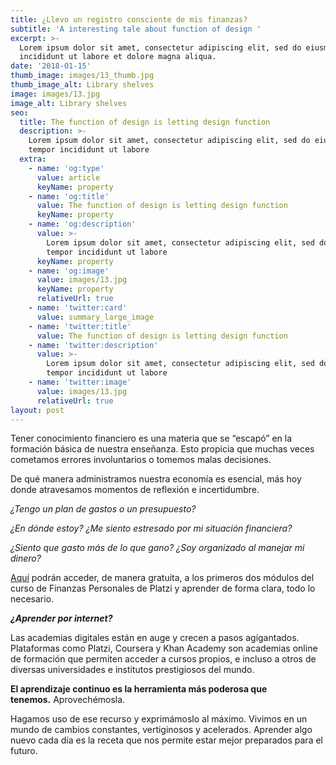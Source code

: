```yaml
---
title: ¿Llevo un registro consciente de mis finanzas?
subtitle: 'A interesting tale about function of design '
excerpt: >-
  Lorem ipsum dolor sit amet, consectetur adipiscing elit, sed do eiusmod tempor
  incididunt ut labore et dolore magna aliqua.
date: '2018-01-15'
thumb_image: images/13_thumb.jpg
thumb_image_alt: Library shelves
image: images/13.jpg
image_alt: Library shelves
seo:
  title: The function of design is letting design function
  description: >-
    Lorem ipsum dolor sit amet, consectetur adipiscing elit, sed do eiusmod
    tempor incididunt ut labore
  extra:
    - name: 'og:type'
      value: article
      keyName: property
    - name: 'og:title'
      value: The function of design is letting design function
      keyName: property
    - name: 'og:description'
      value: >-
        Lorem ipsum dolor sit amet, consectetur adipiscing elit, sed do eiusmod
        tempor incididunt ut labore
      keyName: property
    - name: 'og:image'
      value: images/13.jpg
      keyName: property
      relativeUrl: true
    - name: 'twitter:card'
      value: summary_large_image
    - name: 'twitter:title'
      value: The function of design is letting design function
    - name: 'twitter:description'
      value: >-
        Lorem ipsum dolor sit amet, consectetur adipiscing elit, sed do eiusmod
        tempor incididunt ut labore
    - name: 'twitter:image'
      value: images/13.jpg
      relativeUrl: true
layout: post
---
```

Tener conocimiento financiero es una materia que se “escapó” en la formación básica de nuestra enseñanza. Esto propicia que muchas veces cometamos errores involuntarios o tomemos malas decisiones.


De qué manera administramos nuestra economía es esencial, más hoy donde atravesamos momentos de reflexión e incertidumbre.

*¿Tengo un plan de gastos o un presupuesto?*

*¿En dónde estoy? ¿Me siento estresado por mi situación financiera?*

*¿Siento que gasto más de lo que gano? ¿Soy organizado al manejar mi dinero?*

[Aquí](https://platzi.com/cursos/finanzas/) podrán acceder, de manera gratuita, a los primeros dos módulos del curso de Finanzas Personales de Platzi y aprender de forma clara, todo lo necesario.

***¿Aprender por internet?***

Las academias digitales están en auge y crecen a pasos agigantados. Plataformas como Platzi, Coursera y Khan Academy son academias online de formación que permiten acceder a cursos propios, e incluso a otros de diversas universidades e institutos prestigiosos del mundo.

**El aprendizaje continuo es la herramienta más poderosa que tenemos.** Aprovechémosla.

Hagamos uso de ese recurso y exprimámoslo al máximo. Vivimos en un mundo de cambios constantes, vertiginosos y acelerados. Aprender algo nuevo cada día es la receta que nos permite estar mejor preparados para el futuro.
